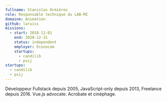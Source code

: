 ```yaml
---
fullname: Stanislas Ormières
role: Responsable technique du LAB-MI
domaine: Animation
github: laruiss
missions:
  - start: 2018-11-01
    end: 2020-12-31
    status: independent
    employer: Econocom
    startups:
      - candilib
      - psij
startups:
  - candilib
  - psij
---
```

Développeur Fullstack depuis 2005, JavaScript-only depuis 2013, Freelance depuis 2016. Vue.js advocate. Acrobate et cinéphage.